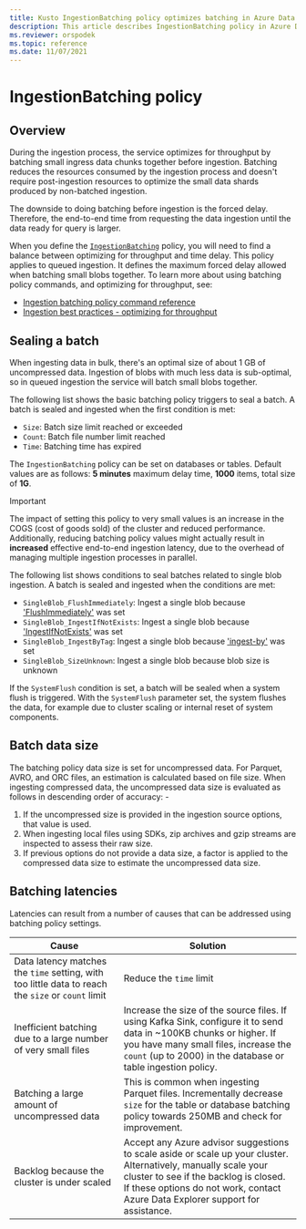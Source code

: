```yaml
---
title: Kusto IngestionBatching policy optimizes batching in Azure Data Explorer
description: This article describes IngestionBatching policy in Azure Data Explorer
ms.reviewer: orspodek
ms.topic: reference
ms.date: 11/07/2021
---
```

# IngestionBatching policy

## Overview

During the ingestion process, the service optimizes for throughput by batching small ingress data chunks together before ingestion. Batching reduces the resources consumed by the ingestion process and doesn't require post-ingestion resources to optimize the small data shards produced by non-batched ingestion.

The downside to doing batching before ingestion is the forced delay. Therefore, the end-to-end time from requesting the data ingestion until the data ready for query is larger.

When you define the [`IngestionBatching`](./show-table-ingestion-batching-policy.md) policy, you will need to find a balance between optimizing for throughput and time delay. This policy applies to queued ingestion. It defines the maximum forced delay allowed when batching small blobs together. To learn more about using batching policy commands, and optimizing for throughput, see:

* [Ingestion batching policy command reference](./show-table-ingestion-batching-policy.md)
* [Ingestion best practices - optimizing for throughput](../api/netfx/kusto-ingest-best-practices.md#optimizing-for-throughput)

## Sealing a batch

When ingesting data in bulk, there's an optimal size of about 1 GB of uncompressed data. Ingestion of blobs with much less data is sub-optimal, so in queued ingestion the service will batch small blobs together. 

The following list shows the basic batching policy triggers to seal a batch. A batch is sealed and ingested when the first condition is met:

* `Size`: Batch size limit reached or exceeded
* `Count`: Batch file number limit reached
* `Time`: Batching time has expired

The `IngestionBatching` policy can be set on databases or tables. Default values are as follows: **5 minutes** maximum delay time, **1000** items, total size of **1G**.

> [!IMPORTANT]
> The impact of setting this policy to very small values is
> an increase in the COGS (cost of goods sold) of the cluster and reduced performance. Additionally,
> reducing batching policy values might actually result in **increased** effective
> end-to-end ingestion latency, due to the overhead of managing multiple ingestion
> processes in parallel.

The following list shows conditions to seal batches related to single blob ingestion. A batch is sealed and ingested when the conditions are met:

* `SingleBlob_FlushImmediately`: Ingest a single blob because ['FlushImmediately'](../api/netfx/kusto-ingest-client-reference.md#class-kustoqueuedingestionproperties) was set
* `SingleBlob_IngestIfNotExists`: Ingest a single blob because 
['IngestIfNotExists'](../../ingestion-properties.md#ingestion-properties) was set
* `SingleBlob_IngestByTag`: Ingest a single blob because ['ingest-by'](extents-overview.md#ingest-by-extent-tags) was set
* `SingleBlob_SizeUnknown`: Ingest a single blob because blob size is unknown

If the `SystemFlush` condition is set, a batch will be sealed when a system flush is triggered. With the `SystemFlush` parameter set, the system flushes the data, for example due to cluster scaling or internal reset of system components.

## Batch data size

The batching policy data size is set for uncompressed data. For Parquet, AVRO, and ORC files, an estimation is calculated based on file size. When ingesting compressed data, the uncompressed data size is evaluated as follows in descending order of accuracy:
          -
1. If the uncompressed size is provided in the ingestion source options, that value is used.
1. When ingesting local files using SDKs, zip archives and gzip streams are inspected to assess their raw size. 
1. If previous options do not provide a data size, a factor is applied to the compressed data size to estimate the uncompressed data size. 

## Batching latencies

Latencies can result from a number of causes that can be addressed using batching policy settings. 

| Cause | Solution |
| --- | --- |
| Data latency matches the `time` setting, with too little data to reach the `size` or `count` limit | Reduce the `time` limit |
| Inefficient batching due to a large number of very small files | Increase the size of the source files. If using Kafka Sink, configure it to send data in ~100KB chunks or higher. If you have many small files, increase the `count` (up to 2000) in the database or table ingestion policy. |
| Batching a large amount of uncompressed data | This is common when ingesting Parquet files. Incrementally decrease `size` for the table or database batching policy towards 250MB and check for improvement. |
| Backlog because the cluster is under scaled | Accept any Azure advisor suggestions to scale aside or scale up your cluster. Alternatively, manually scale your cluster to see if the backlog is closed. If these options do not work, contact Azure Data Explorer support for assistance. |
